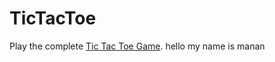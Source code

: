 # TicTacToe
Play the complete [Tic Tac Toe Game](https://github.com/Ritikkhulbe/TicTacToe/blob/main/tictactoe.exe).
hello my name is manan

